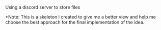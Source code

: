 Using a discord server to store files

*Note: This is a skeleton I created to give me a better view and help me choose the best approach for the final implementation of the idea.
